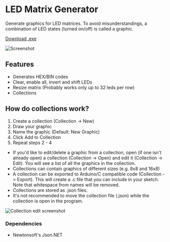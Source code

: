 # LED Matrix Generator
Generate graphics for LED matrices. To avoid misunderstandings, a combination of LED states (turned on/off) is called a graphic.

[Download .exe](https://github.com/BenasB/LED-Matrix-Generator/raw/master/LEDMatrixGenerator.zip)

![Screenshot](https://i.imgur.com/LponlGO.png?1)

## Features
* Generates HEX/BIN codes
* Clear, enable all, invert and shift LEDs
* Resize matrix (Probably works only up to 32 leds per row)
* Collections

## How do collections work?
1. Create a collection (Collection -> New)
2. Draw your graphic
3. Name the graphic (Default: New Graphic)
4. Click Add to Collection
5. Repeat steps 2 - 4

* If you'd like to edit/delete a graphic from a collection, open (if one isn't already open) a collection (Collection -> Open) and edit it (Collection -> Edit). You will see a list of all the graphics in the collection.
* Collections can contain graphics of different sizes (e.g. 8x8 and 16x8)
* A collection can be exported to Arduino/C compatible code (Collection -> Export). This will create a .c file that you can include in your sketch. Note that whitespace from names will be removed.
* Collections are stored as .json files.
* It's not recommended to move the collection file (.json) while the collection is open in the program.

![Collection edit screenshot](https://i.imgur.com/mLLEflt.png?1)

### Dependencies
* Newtonsoft's Json.NET